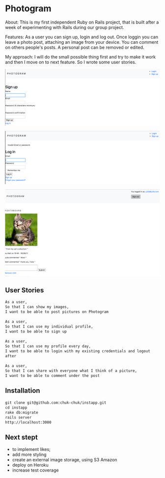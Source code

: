 # Photogram
About: This is my first independent Ruby on Rails project, that is built after a week of experimenting with Rails during our group project.

Features: As a user you can sign up, login and log out. Once loggin you can leave a photo post, attaching an image from your device. You can comment on others people's posts. A personal post can be removed or edited.   

My approach: I will do the small possible thing first and try to make it work and then I move on to next feature. So I wrote some user stories.

![logo](/public/signup.png)

![logo](/public/login.png)

![logo](/public/index.png)

## User Stories
```
As a user,
So that I can show my images,
I want to be able to post pictures on Photogram

As a user,
So that I can use my individual profile,
I want to be able to sign up

As a user,
So that I can use my profile every day,
I want to be able to login with my existing credentials and logout after

As a user,
So that I can share with everyone what I think of a picture,
I want to be able to comment under the post
```
## Installation
```
git clone git@github.com:chuk-chuk/instapp.git
cd instapp
rake db:migrate
rails server
http://localhost:3000

```
## Next stept
- to implement likes;
- add more styling
- create an external image storage, using S3 Amazon
- deploy on Heroku
- increase test coverage
